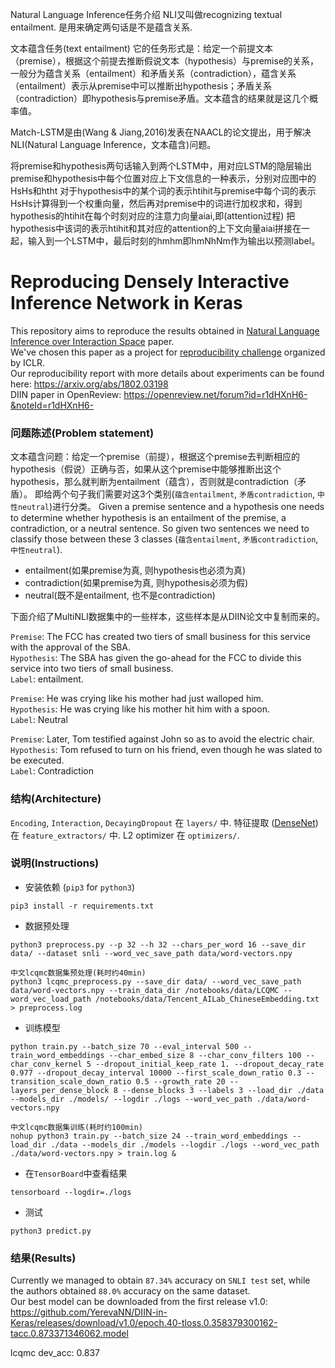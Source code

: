 Natural Language Inference任务介绍
NLI又叫做recognizing textual entailment. 是用来确定两句话是不是蕴含关系.

文本蕴含任务(text entailment)
它的任务形式是：给定一个前提文本（premise），根据这个前提去推断假说文本（hypothesis）与premise的关系，一般分为蕴含关系（entailment）和矛盾关系（contradiction），蕴含关系（entailment）表示从premise中可以推断出hypothesis；矛盾关系（contradiction）即hypothesis与premise矛盾。文本蕴含的结果就是这几个概率值。

Match-LSTM是由(Wang & Jiang,2016)发表在NAACL的论文提出，用于解决NLI(Natural Language Inference，文本蕴含)问题。

将premise和hypothesis两句话输入到两个LSTM中，用对应LSTM的隐层输出premise和hypothesis中每个位置对应上下文信息的一种表示，分别对应图中的HsHs和htht
对于hypothesis中的某个词的表示htihit与premise中每个词的表示HsHs计算得到一个权重向量，然后再对premise中的词进行加权求和，得到hypothesis的htihit在每个时刻对应的注意力向量aiai,即(attention过程)
把hypothesis中该词的表示htihit和其对应的attention的上下文向量aiai拼接在一起，输入到一个LSTM中，最后时刻的hmhm即hmNhNm作为输出以预测label。

# Reproducing Densely Interactive Inference Network in Keras

This repository aims to reproduce the results obtained in
[Natural Language Inference over Interaction Space](https://arxiv.org/abs/1709.04348) paper. <br/>
We've chosen this paper as a project for 
[reproducibility challenge](http://www.cs.mcgill.ca/~jpineau/ICLR2018-ReproducibilityChallenge.html) organized by ICLR. <br/>
Our reproducibility report with more details about experiments can be found here: https://arxiv.org/abs/1802.03198 <br/>
DIIN paper in OpenReview: https://openreview.net/forum?id=r1dHXnH6-&noteId=r1dHXnH6-


### 问题陈述(Problem statement)
文本蕴含问题：给定一个premise（前提），根据这个premise去判断相应的hypothesis（假说）正确与否，如果从这个premise中能够推断出这个hypothesis，那么就判断为entailment（蕴含），否则就是contradiction（矛盾）。
即给两个句子我们需要对这3个类别(`蕴含entailment`, `矛盾contradiction`, `中性neutral`)进行分类。
Given a premise sentence and a hypothesis one needs to determine whether hypothesis is
an entailment of the premise, a contradiction, or a neutral sentence. So given two sentences
we need to classify those between these 3 classes (`蕴含entailment`, `矛盾contradiction`, `中性neutral`).

* entailment(如果premise为真, 则hypothesis也必须为真)
* contradiction(如果premise为真, 则hypothesis必须为假)
* neutral(既不是entailment, 也不是contradiction)

下面介绍了MultiNLI数据集中的一些样本，这些样本是从DIIN论文中复制而来的。

`Premise`: The FCC has created two tiers of small business for this service with the approval of the SBA. <br/>
`Hypothesis`: The SBA has given the go-ahead for the FCC to divide this service into two tiers of small business. <br/>
`Label`: entailment.

`Premise`: He was crying like his mother had just walloped him. <br/>
`Hypothesis`: He was crying like his mother hit him with a spoon. <br/>
`Label`: Neutral


`Premise`: Later, Tom testified against John so as to avoid the electric chair. <br/>
`Hypothesis`: Tom refused to turn on his friend, even though he was slated to be executed. <br/>
`Label`: Contradiction


### 结构(Architecture)
`Encoding`, `Interaction`, `DecayingDropout` 在 `layers/` 中.
特征提取 ([DenseNet](https://arxiv.org/abs/1608.06993)) 在 `feature_extractors/` 中.
L2 optimizer 在 `optimizers/`.

### 说明(Instructions)

* 安装依赖 (`pip3` for `python3`)
```commandline
pip3 install -r requirements.txt
```

* 数据预处理
```commandline
python3 preprocess.py --p 32 --h 32 --chars_per_word 16 --save_dir data/ --dataset snli --word_vec_save_path data/word-vectors.npy

中文lcqmc数据集预处理(耗时约40min)
python3 lcqmc_preprocess.py --save_dir data/ --word_vec_save_path data/word-vectors.npy --train_data_dir /notebooks/data/LCQMC --word_vec_load_path /notebooks/data/Tencent_AILab_ChineseEmbedding.txt > preprocess.log

```

* 训练模型
```commandline
python train.py --batch_size 70 --eval_interval 500 --train_word_embeddings --char_embed_size 8 --char_conv_filters 100 --char_conv_kernel 5 --dropout_initial_keep_rate 1. --dropout_decay_rate 0.977 --dropout_decay_interval 10000 --first_scale_down_ratio 0.3 --transition_scale_down_ratio 0.5 --growth_rate 20 --layers_per_dense_block 8 --dense_blocks 3 --labels 3 --load_dir ./data --models_dir ./models/ --logdir ./logs --word_vec_path ./data/word-vectors.npy

中文lcqmc数据集训练(耗时约100min)
nohup python3 train.py --batch_size 24 --train_word_embeddings --load_dir ./data --models_dir ./models --logdir ./logs --word_vec_path ./data/word-vectors.npy > train.log &
```

* 在`TensorBoard`中查看结果
```commandline
tensorboard --logdir=./logs
```

* 测试
```
python3 predict.py 
```

### 结果(Results)
Currently we managed to obtain `87.34%` accuracy on `SNLI test` set, while the authors obtained `88.0%` accuracy on the same dataset. <br/>
Our best model can be downloaded from the first release v1.0: https://github.com/YerevaNN/DIIN-in-Keras/releases/download/v1.0/epoch.40-tloss.0.358379300162-tacc.0.873371346062.model

lcqmc dev_acc: 0.837



